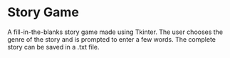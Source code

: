 # Story Game
A fill-in-the-blanks story game made using Tkinter. The user chooses the genre of the story and is prompted to enter a few words. The complete story can be saved in a .txt file.
